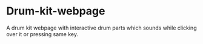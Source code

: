 # Drum-kit-webpage
A drum kit webpage with interactive drum parts which sounds while clicking over it or pressing same key.
